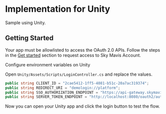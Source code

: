 # Implementation for Unity

Sample using Unity.

## Getting Started

Your app must be allowlisted to access the OAuth 2.0 APIs. Follow the steps in the [Get started](https://docs.skymavis.com/docs/sma-get-started#get-started) section to request access to Sky Mavis Account.

Configure environment variables on Unity

Open `Unity/Assets/Scripts/LoginController.cs` and replace the values.

```csharp
public string CLIENT_ID = "2cae5412-1ff5-4081-b51c-20a7ac319374";
public string REDIRECT_URI = "demologin://platform";
public string SSO_AUTHORIZATION_ENDPOINT = "https://api-gateway.skymavis.one/oauth2/auth";
public string SERVER_TOKEN_ENDPOINT = "http://localhost:8080/oauth2/authorization-code/token";
```

Now you can open your Unity app and click the login button to test the flow.
